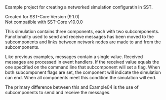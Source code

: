 Example project for creating a networked simulation configuratin in SST.

Created for SST-Core Version (9.1.0)  
Not compatible with SST-Core v10.0.0

This simulation contains three components, each with two subcomponents.
Functionality used to send and receive messages has been moved to the
subcomponents and links between network nodes are made to and from the
subcomponents.

Like previous examples, messages contain a single value.  Received 
messages are processed in event handlers.  If the received value equals 
the one specified on the command line that subcomponent will set a 
flag.  When both subcomponent flags are set, the component will indicate 
the simulation can end.  When all components meet this condition 
the simulation will end.

The primary difference between this and Example04 is the use of 
subcomponents to send and receive the messages.
